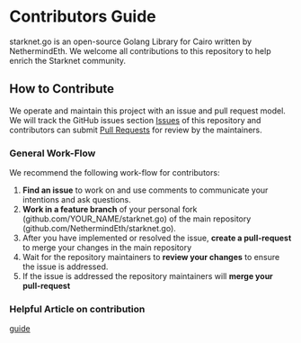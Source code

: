 # Contributors Guide

starknet.go is an open-source Golang Library for Cairo written by NethermindEth.
We welcome all contributions to this repository to help enrich the Starknet community.

## How to Contribute

We operate and maintain this project with an issue and pull request model. We will track
the GitHub issues section [Issues](https://github.com/NethermindEth/starknet.go/issues) of this repository
and contributors can submit [Pull
Requests](https://github.com/NethermindEth/starknet.go/pulls) for review by the maintainers.

### General Work-Flow

 We recommend the following work-flow for contributors:

 1. **Find an issue** to work on and use comments to communicate your intentions and ask questions.
 2. **Work in a feature branch** of your personal fork (github.com/YOUR_NAME/starknet.go) of the main repository (github.com/NethermindEth/starknet.go).
 3. After you have implemented or resolved the issue, **create a pull-request** to merge your changes in the main repository
 4. Wait for the repository maintainers to **review your changes** to ensure the issue is addressed.
 5. If the issue is addressed the repository maintainers will **merge your pull-request**

### Helpful Article on contribution

[guide](https://akrabat.com/the-beginners-guide-to-contributing-to-a-github-project/)
